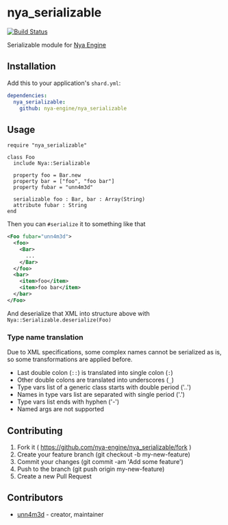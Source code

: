 # nya_serializable

[![Build Status](https://travis-ci.org/nya-engine/nya_serializable.svg?branch=master)](https://travis-ci.org/nya-engine/nya_serializable)

Serializable module for [Nya Engine](https://github.com/nya-engine/nya)

## Installation

Add this to your application's `shard.yml`:

```yaml
dependencies:
  nya_serializable:
    github: nya-engine/nya_serializable
```

## Usage

```crystal
require "nya_serializable"

class Foo
  include Nya::Serializable

  property foo = Bar.new
  property bar = ["foo", "foo bar"]
  property fubar = "unn4m3d"

  serializable foo : Bar, bar : Array(String)
  attribute fubar : String
end
```

Then you can `#serialize` it to something like that

```xml
<Foo fubar="unn4m3d">
  <foo>
    <Bar>
      ...
    </Bar>
  </foo>
  <bar>
    <item>foo</item>
    <item>foo bar</item>
  </bar>
</Foo>
```

And deserialize that XML into structure above with `Nya::Serializable.deserialize(Foo)`

### Type name translation

Due to XML specifications, some complex names cannot be serialized as is, so some transformations are applied before.

* Last double colon (`::`) is translated into single colon (`:`)
* Other double colons are translated into underscores (`_`)  
* Type vars list of a generic class starts with double period ('..')
* Names in type vars list are separated with single period ('.')
* Type vars list ends with hyphen ('-')
* Named args are not supported

## Contributing

1. Fork it ( https://github.com/nya-engine/nya_serializable/fork )
2. Create your feature branch (git checkout -b my-new-feature)
3. Commit your changes (git commit -am 'Add some feature')
4. Push to the branch (git push origin my-new-feature)
5. Create a new Pull Request

## Contributors

- [unn4m3d](https://github.com/unn4m3d) - creator, maintainer
